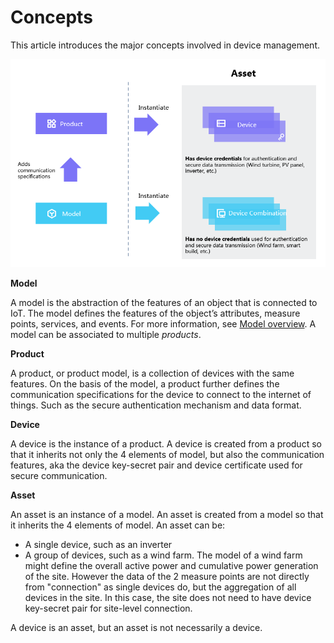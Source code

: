 # Concepts

This article introduces the major concepts involved in device management.

![Concepts related to device management](media/device_management_concepts.png)

**Model**

A model is the abstraction of the features of an object that is connected to IoT. The model defines the features of the object’s attributes, measure points, services, and events.
For more information, see [Model overview](model/model_overview). A model can be associated to multiple _products_.

**Product**

A product, or product model, is a collection of devices with the same features. On the basis of the model, a product further defines the communication specifications for the device to connect to the internet of things. Such as the secure authentication mechanism and data format.

**Device**

A device is the instance of a product. A device is created from a product so that it inherits not only the 4 elements of model, but also the communication features, aka the device key-secret pair and device certificate used for secure communication.

**Asset**

An asset is an instance of a model. An asset is created from a model so that it inherits the 4 elements of model.
An asset can be:
- A single device, such as an inverter
- A group of devices, such as a wind farm. The model of a wind farm might define the overall active power and cumulative power generation of the site. However the data of the 2 measure points are not directly from "connection" as single devices do, but the aggregation of all devices in the site. In this case, the site does not need to have device key-secret pair for site-level connection.

A device is an asset, but an asset is not necessarily a device.
